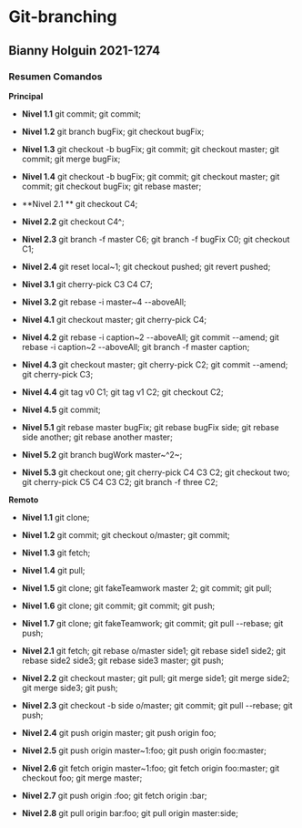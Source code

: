 # Git-branching


## Bianny Holguin 2021-1274

### Resumen Comandos 

**Principal**
- **Nivel 1.1**
git commit;
git commit;

- **Nivel 1.2**
git branch bugFix;
git checkout bugFix;

- **Nivel 1.3**
git checkout -b bugFix;
git commit;
git checkout master;
git commit;
git merge bugFix;

- **Nivel 1.4**
git checkout -b bugFix;
git commit;
git checkout master;
git commit;
git checkout bugFix;
git rebase master;

- **Nivel 2.1 ** 
git checkout C4;

- **Nivel 2.2**
git checkout C4^;

- **Nivel 2.3**
git branch -f master C6;
git branch -f bugFix C0;
git checkout C1;

- **Nivel 2.4**
git reset local~1;
git checkout pushed;
git revert pushed;

- **Nivel 3.1**
git cherry-pick C3 C4 C7;

- **Nivel 3.2**
git rebase -i master~4 --aboveAll;

- **Nivel 4.1**
git checkout master;
git cherry-pick C4;

- **Nivel 4.2**
git rebase -i caption~2 --aboveAll;
git commit --amend;
git rebase -i caption~2 --aboveAll;
git branch -f master caption;

- **Nivel 4.3**
git checkout master;
git cherry-pick C2;
git commit --amend;
git cherry-pick C3;

- **Nivel 4.4**
git tag v0 C1;
git tag v1 C2;
git checkout C2;

- **Nivel 4.5**
git commit;

- **Nivel 5.1**
git rebase master bugFix;
git rebase bugFix side;
git rebase side another;
git rebase another master;

- **Nivel 5.2**
git branch bugWork master~^2~;

- **Nivel 5.3**
git checkout one;
git cherry-pick C4 C3 C2;
git checkout two;
git cherry-pick C5 C4 C3 C2;
git branch -f three C2;

**Remoto**

- **Nivel 1.1**
git clone;

- **Nivel 1.2**
git commit;
git checkout o/master;
git commit;

- **Nivel 1.3**
git fetch;

- **Nivel 1.4**
git pull;

- **Nivel 1.5**
git clone;
git fakeTeamwork master 2;
git commit;
git pull;

- **Nivel 1.6**
git clone;
git commit;
git commit;
git push;

- **Nivel 1.7**
git clone;
git fakeTeamwork;
git commit;
git pull --rebase;
git push;

- **Nivel 2.1**
git fetch;
git rebase o/master side1;
git rebase side1 side2;
git rebase side2 side3;
git rebase side3 master;
git push;

- **Nivel 2.2**
git checkout master;
git pull;
git merge side1;
git merge side2;
git merge side3;
git push;

- **Nivel 2.3**
git checkout -b side o/master;
git commit;
git pull --rebase;
git push;

- **Nivel 2.4**
git push origin master;
git push origin foo;

- **Nivel 2.5**
git push origin master~1:foo;
git push origin foo:master;

- **Nivel 2.6**
git fetch origin master~1:foo;
git fetch origin foo:master;
git checkout foo;
git merge master;

- **Nivel 2.7**
git push origin :foo;
git fetch origin :bar;

- **Nivel 2.8**
git pull origin bar:foo;
git pull origin master:side;
